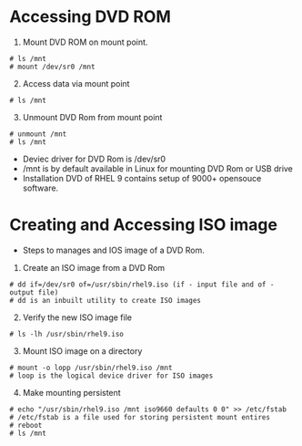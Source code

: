 # Accessing DVD ROM

1. Mount DVD ROM on mount point.
```
# ls /mnt
# mount /dev/sr0 /mnt
```
2. Access data via mount point
```
# ls /mnt
```
3. Unmount DVD Rom from mount point
```
# unmount /mnt
# ls /mnt
```
* Deviec driver for DVD Rom is /dev/sr0
* /mnt is by default available in Linux for mounting DVD Rom or USB drive
* Installation DVD of RHEL 9 contains setup of 9000+ opensouce software.

# Creating and Accessing ISO image

* Steps to manages and IOS image of a DVD Rom.
1. Create an ISO image from a DVD Rom
```
# dd if=/dev/sr0 of=/usr/sbin/rhel9.iso (if - input file and of - output file)
# dd is an inbuilt utility to create ISO images
```
2. Verify the new ISO image file
```
# ls -lh /usr/sbin/rhel9.iso
```
3. Mount ISO image on a directory
```
# mount -o lopp /usr/sbin/rhel9.iso /mnt
# loop is the logical device driver for ISO images
```
4. Make mounting persistent
```
# echo "/usr/sbin/rhel9.iso /mnt iso9660 defaults 0 0" >> /etc/fstab
# /etc/fstab is a file used for storing persistent mount entires
# reboot
# ls /mnt
```
